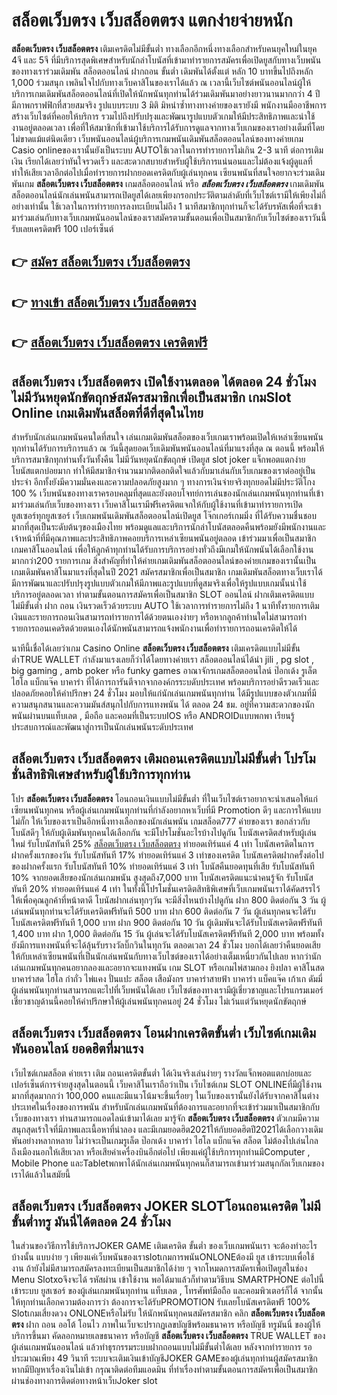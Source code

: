 # สล็อตเว็บตรง เว็บสล็อตตรง  แตกง่ายจ่ายหนัก

**สล็อตเว็บตรง เว็บสล็อตตรง** เติมเครดิตไม่มีขั้นต่ำ  ทางเลือกอีกหนึ่งทางเลือกสำหรับคนยุคใหม่ในยุค 4จี และ 5จี ที่มีบริการสุดพิเศษสำหรับนักล่าโบนัสที่เข้ามาทำรายการสมัครเพื่อเปิดยูสกับทางเว็บพนันของทางเราร่วมเดิมพัน สล็อตออนไลน์ ฝากถอน ขั้นต่ำ เดิมพันได้ตั้งแต่ หลัก 10 บาทขึ้นไปถึงหลัก 1,000 ร่วมสนุก เพลินใจไปกับทางเว็บคาสิโนของเราได้แล้ว ณ เวลานี้เว็บไซต์พนันออนไลน์ผู้ให้บริการเกมเดิมพันสล็อตออนไลน์ที่เปิดให้นักพนันทุกท่านได้ร่วมเดิมพันมาอย่างยาวนานมากกว่า 4 ปี มีภาพกราฟฟิกที่สวยสมจริง รูปแบบระบบ 3 มิติ
มิหนำซ้ำทางทางค่ายของเรายังมี พนักงานมืออาชีพการสร้างเว็บไซต์ที่คอยให้บริการ  รวมไปถึงปรับปรุงและพัฒนารูปแบบตัวเกมให้มีประสิทธิภาพและน่าใช้งานอยู่ตลอดเวลา เพื่อที่ให้สมาชิกที่เข้ามาใช้บริการได้รับการดูแลจากทางเว็บเกมของเราอย่างเต็มที่โดยไม่ขาดแม้แต่นิดเดียว เว็บพนันออนไลน์ผู้บริการเกมพนันเดิมพันสล็อตออนไลน์ของทางค่ายเกม Casio onlineของเรานั้นยังเป็นระบบ AUTOใช้เวลาในการทำรายการไม่เกิน 2-3 นาที ต่อการเติมเงิน เรียกได้เลยว่าทันใจรวดเร็ว และสะดวกสบายสำหรับผู้ใช้บริการแน่นอนและไม่ต้องแจ้งผู้ดูแลที่ทำให้เสียเวลาอีกต่อไปเมื่อทำรายการฝากยอดเครดิตกับผู้เล่นทุกคน
เซียนพนันที่สนใจอยากจะร่วมเดิมพันเกม **สล็อตเว็บตรง เว็บสล็อตตรง** เกมสล็อตออนไลน์ หรือ ***สล็อตเว็บตรง เว็บสล็อตตรง*** เกมเดิมพันสล็อตออนไลน์นักเล่นพนันสามารถเปิดยูสได้เลยเพียงกรอกประวัติตามลำดับที่เว็บไซต์เรามีให้เพียงไม่กี่อย่างเท่านั้น ใช้เวลาในการทำรายการลงทะเบียนไม่ถึง 1 นาทีสมาชิกทุกท่านก็จะได้รับรหัสเพื่อที่จะเข้ามาร่วมเล่นกับทางเว็บเกมพนันออนไลน์ของเราสมัครตามขั้นตอนเพื่อเป็นสมาชิกกับเว็บไซต์ของเราวันนี้รับเลยเครดิตฟรี 100 เปอร์เซ็นต์

## 👉 [สมัคร สล็อตเว็บตรง เว็บสล็อตตรง](https://archa888.com/)
## 👉 [ทางเข้า สล็อตเว็บตรง เว็บสล็อตตรง](https://archa888.com/)
## 👉 [สล็อตเว็บตรง เว็บสล็อตตรง เครดิตฟรี](https://archa888.com/)

## สล็อตเว็บตรง เว็บสล็อตตรง เปิดใช้งานตลอด ได้ตลอด 24 ชั่วโมง ไม่มีวันหยุดนักขัตฤกษ์สมัครสมาชิกเพื่อเป็นสมาชิก เกมSlot Online เกมเดิมพันสล็อตที่ดีที่สุดในไทย

สำหรับนักเล่นเกมพนันคนใดที่สนใจ เล่นเกมเดิมพันสล็อตของเว็บเกมเราพร้อมเปิดให้เหล่าเซียนพนันทุกท่านได้รับการบริการแล้ว ณ วันนี้สุดยอดเว็บเดิมพันพนันออนไลน์ที่มาแรงที่สุด ณ ตอนนี้ พร้อมให้บริการสมาชิกทุกท่านทั้งวันทั้งคืน ไม่มีวันหยุดนักขัตฤกษ์ เปิดยูส slot joker แจ็กพอตแตกง่าย โบนัสแตกบ่อยมาก ทำให้มีสมาชิกจำนวนมากติดอกติดใจแล้วกับมาเล่นกับเว็บเกมของเราต่ออยู่เป็นประจำ อีกทั้งยังมีความมั่นคงและความปลอดภัยสูงมาก ๆ ทางการเงินจ่ายจริงทุกยอดไม่มีประวัติโกง 100 % เว็บพนันของทางเราครอบคลุมที่สุดและยังตอบโจทย์การเล่นของนักเล่นเกมพนันทุกท่านที่เข้ามาร่วมเล่นกับเว็บของทางเรา
เว็บคาสิโนเรามีฟรีเครดิตแจกให้กับผู้ใช้งานที่เข้ามาทำรายการเปิดยูสเซอร์ทุกยูสเซอร์ เว็บเกมพนันเดิมพันสล็อตออนไลน์เปิดยูส โจ๊กเกอร์เกมมิ่ง ที่ได้รับความชื่นชอบมากที่สุดเป็นระดับต้นๆของเมืองไทย พร้อมดูแลและบริการนักล่าโบนัสตลอดคืนพร้อมยังมีพนักงานและเจ้าหน้าที่ที่มีคุณภาพและประสิทธิภาพคอยบริการเหล่าเซียนพนันอยู่ตลอด เข้าร่วมมาเพื่อเป็นสมาชิก เกมคาสิโนออนไลน์ เพื่อให้ลูกค้าทุกท่านได้รับการบริการอย่างทั่วถึงมีเกมให้นักพนันได้เลือกใช้งานมากกว่า200 รายการเกม
สิ่งสำคัญที่ทำให้ค่ายเกมเดิมพันสล็อตออนไลน์ของค่ายเกมของเรานั้นเป็นเกมเดิมพันคาสิโนมาแรงที่สุดในปี 2021 สมัครสมาชิกเพื่อเป็นสมาชิก  เกมเดิมพันสล็อตทางเว็บเราได้มีการพัฒนาและปรับปรุงรูปแบบตัวเกมให้มีภาพและรูปแบบที่ดูสมจริงเพื่อให้รูปแบบเกมนั้นน่าใช้บริการอยู่ตลอดเวลา ทำตามขั้นตอนการสมัครเพื่อเป็นสมาชิก SLOT ออนไลน์ ฝากเติมเครดิตแบบไม่มีขั้นต่ำ ฝาก ถอน เงินรวดเร็วด้วยระบบ AUTO ใช้เวลาการทำรายการไม่ถึง 1 นาทีทั้งรายการเติมเงินและรายการถอนเงินสามารถทำรายการได้ด้วยตนเองง่ายๆ หรือหากลูกค้าท่านใดไม่สามารถทำรายการถอนเคดริตด้วยตนเองได้นักพนันสามารถแจ้งพนักงานเพื่อทำรายการถอนเครดิตให้ได้

นาทีนี้เชื่อได้เลยว่าเกม  Casino Online **สล็อตเว็บตรง เว็บสล็อตตรง** เติมเครดิตแบบไม่มีขั้นต่ำTRUE WALLET กำลังมาแรงเลยก็ว่าได้โดยทางค่ายเรา สล็อตออนไลน์ได้นำ  jili , pg slot , big gaming , amb poker หรือ funky games อาณาจักรเกมสล็อตออนไลน์ ป๊อกเด้ง รูเล็ต ไฮโล แบ็กแจ๊ค บาคาร่า ที่ได้การการันตีจากจากองค์กรระบดับประเทศ พร้อมบริการอย่าดีรวดเร็วและปลอดภัยคอยให้คำปรึกษา 24 ชั่วโมง มอบให้แก่นักเล่นเกมพนันทุกท่าน ได้มีรูปแบบของตัวเกมที่มีความสนุกสนานและความมันส์สนุกไปกับการแทงพนัน ได้ ตลอด 24 ชม. อยู่ที่ความสะดวกของนักพนันผ่านบนแท็บเลต , มือถือ และคอมที่เป็นระบบIOS หรือ ANDROIDแบบพกพา เรียนรู้ประสบการณ์และพัฒนาสู่การเป็นนักเล่นพนันระดับประเทศ

## สล็อตเว็บตรง เว็บสล็อตตรง เติมถอนเครดิตแบบไม่มีขั้นต่ำ โปรโมชั่นสิทธิพิเศษสำหรับผู้ใช้บริการทุกท่าน

โปร **สล็อตเว็บตรง เว็บสล็อตตรง** โอนถอนเงินแบบไม่มีขั้นต่ำ ที่ในเว็บไซต์เราอยากจะนำเสนอให้แก่  เซียนพนันทุกคน หรือผู้เล่นเกมพนันทุกท่านที่กำลังอยากหาเว็บที่มี  Promotion ดีๆ และการให้แบบไม่กั๊ก ให้เว็บของเราเป็นอีกหนึ่งทางเลือกของนักเล่นพนัน เกมสล็อต777 ค่ายของเรา ขอกล่าวกับโบนัสดีๆ ให้กับผู้เดิมพันทุกคนได้เลือกกัน จะมีโปรโมชั่นอะไรบ้างไปดูกัน
โบนัสเครดิตสำหรับผู้เล่นใหม่ รับโบนัสทันที 25% [สล็อตเว็บตรง เว็บสล็อตตรง](https://archa888.com/) ทำยอดเทิร์นแค่ 4 เท่า
โบนัสเครดิตในการฝากครั้งแรกของวัน รับโบนัสทันที 17% ทำยอดเทิร์นแค่ 3 เท่าของเครดิต
โบนัสเครดิตฝากครั้งต่อไปของฝากครั้งแรก รับโบนัสทันที 10% ทำยอดเทิร์นแค่ 3 เท่า
โบนัสคืนยอดทุนที่เสีย รับโบนัสทันที 10% จากยอดเสียของนักเล่นเกมพนัน สูงสุดถึง7,000 บาท
โบนัสเครดิตแนะนำคนรู้จัก รับโบนัสทันที 20% ทำยอดเทิร์นแค่ 4 เท่า
ในทั้งนี้โปรโมชั่นเครดิตสิทธิพิเศษที่เว็บเกมพนันเราได้คัดสรรไว้ให้เพื่อคุณลูกค้าที่หน้าตาดี โบนัสฝากเล่นทุกๆวัน จะมีสิ่งไหนบ้างไปดูกัน
ฝาก 800 ติดต่อกัน 3 วัน ผู้เล่นพนันทุกท่านจะได้รับเครดิตฟรีทันที 500 บาท
ฝาก 600 ติดต่อกัน 7 วัน ผู้เล่นทุกคนจะได้รับโบนัสเครดิตฟรีทันที 1,000 บาท
ฝาก 900 ติดต่อกัน 10 วัน ผู้เดิมพันจะได้รับโบนัสเครดิตฟรีทันที 1,400 บาท
ฝาก 1,000 ติดต่อกัน 15 วัน ผู้เล่นจะได้รับโบนัสเครดิตฟรีทันที 2,000 บาท
พร้อมทั้งยังมีการแทงพนันที่จะได้ลุ้นรับรางวัลบิ๊กวินในทุกวัน ตลอดเวลา 24 ชั่วโมง บอกได้เลยว่าคืนยอดเสียให้กับเหล่าเซียนพนันที่เป็นนักเล่นพนันกับทางเว็บไซต์ของเราได้อย่างเต็มเหนี่ยวกันไปเลย หากว่านักเล่นเกมพนันทุกคนอยากลองและอยากจะแทงพนัน เกม SLOT หรือเกมไพ่สามกอง  ยิงปลา คาสิโนสด บาคาร่าสด ไฮโล กำถั่ว ไพ่แคง ปั่นแปะ สล็อต เสือมังกร บาคาร่าสายฟ้า บาคาร่า แบ็คแจ๊ค เก้าเก ดัมมี่ ผู้เล่นพนันทุกท่านสามารถแตะไปที่เว็บพนันได้เลย เว็บไซต์ของทางเรามีผู้เชี่ยวชาญและโปรแกรมเมอร์เชี่ยวชาญด้านนี้คอยให้คำปรึกษาให้ผู้เล่นพนันทุกคนอยู่ 24 ชั่วโมง ไม่เว้นแต่วันหยุดนักขัตฤกษ์

## สล็อตเว็บตรง เว็บสล็อตตรง โอนฝากเครดิตขั้นต่ำ  เว็บไซต์เกมเดิมพันออนไลน์ ยอดฮิตที่มาแรง

เว็บไซต์เกมสล็อต ค่ายเรา เติม ถอนเครดิตขั้นต่ำ ได้เงินจริงเล่นง่ายๆ รางวัลแจ็กพอตแตกบ่อยและเปอร์เซ็นต์การจ่ายสูงสุดในตอนนี้ เว็บคาสิโนเราถือว่าเป็น เว็บไซต์เกม SLOT ONLINEที่มีผู้ใช้งานมากที่สุดมากกว่า 100,000 คนและมีแนวโน้มจะขึ้นเรื่อยๆ ในเว็บของเรานั้นยังได้รับจากคาสิโนต่างประเทศในเรื่องของการพนัน สำหรับนักเล่นเกมพนันที่ต้องการและอยากที่จะเข้าร่วมมาเป็นสมาชิกกับเว็บของทางเรา ท่านสามารถแอดไลน์เข้ามาได้เลย
	มารู้จัก **สล็อตเว็บตรง เว็บสล็อตตรง** ตัวเกมมีความสนุกสุดเร้าใจที่มีภาพและเนื้อหาที่น่าลอง และมีเกมยอดฮิต2021ให้กับยอดฮิตปี2021ได้เลือกวางเดิมพันอย่างหลากหลาย  ไม่ว่าจะเป็นเกมรูเล็ต  ป๊อกเด้ง บาคาร่า ไฮโล แบ็กแจ๊ค สล็อต ไม่ต้องไปเล่นไกลถึงเมืองนอกให้เสียเวลา หรือเสียค่าเครื่องบินอีกต่อไป เพียงแค่ผู้ใช้บริการทุกท่านมีComputer , Mobile Phone และTabletพกพาได้นักเล่นเกมพนันทุกคนก็สามารถเข้ามาร่วมสนุกกัลเว็บเกมของเราได้แล้วในสมัยนี้

## สล็อตเว็บตรง เว็บสล็อตตรง JOKER SLOTโอนถอนเครดิต ไม่มีขั้นต่ำทรู มันนี่ได้ตลอด 24 ชั่วโมง

ในส่วนของวิธีการใช้บริการJOKER GAME เติมเครดิต ขั้นต่ำ ของเว็บเกมพนันเรา จะต้องทำอะไรบ้างนั้น แบบง่าย ๆ เพียงแค่เว็บพนันของเราslotเกมการพนันONLONEต้องมี ยูส เข้าระบบเพื่อใช้งาน ถ้ายังไม่มีสามารถสมัครลงทะเบียนเป็นสมาชิกได้ง่าย ๆ จากโหมดการสมัครเพื่อเปิดยูสในช่อง Menu Slotxoจึงจะได้ รหัสผ่าน เข้าใช้งาน พอได้มาแล้วก็ทำตามวิธีบน SMARTPHONE ต่อไปนี้
เข้าระบบ ยูสเซอร์  ของผู้เล่นเกมพนันทุกท่าน แท็บเลต , โทรศัพท์มือถือ และคอมพิวเตอร์ก็ได้
จากนั้นให้ทุกท่านเลือกความต้องการว่า ต้องการจะได้รับPROMOTION รับเลยโบนัสเครดิตฟรี 100% Slotเกมเสี่ยงดวง ONLONEหรือไม่รับ
ให้นักพนันทุกคนสมัครสมาชิก คลิก **สล็อตเว็บตรง เว็บสล็อตตรง** ฝาก ถอน ออโต้ โอนไว ภาพในเว็บจะปรากฏเลขบัญชีพร้อมธนาคาร หรือบัญชี ทรูมันนี่ ของผู้ให้บริการขึ้นมา
คัดลอกหมายเลขธนาคาร หรือบัญชี **สล็อตเว็บตรง เว็บสล็อตตรง** TRUE WALLET ของผู้เล่นเกมพนันออนไลน์ แล้วทำธุรกรรมระบบฝากถอนแบบไม่มีขั้นต่ำได้เลย
หลังจากทำรายการ รอประมาณเพียง 49 วินาที ระบบจะเติมเงินเข้าบัญชีJOKER GAMEของผู้เล่นทุกท่านผู้สมัครสมาชิก
หากมีปัญหาเรื่องเงินไม่เข้า กรุณาติดต่อทีมแอดมิน ที่ทำเรื่องทำตามขั้นตอนการสมัครเพื่อเป็นสมาชิกผ่านช่องทางการติดต่อทางหน้าเว็บJoker slot


